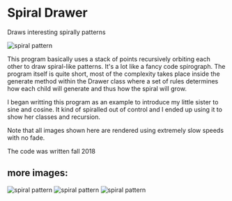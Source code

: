 # Spiral Drawer
Draws interesting spirally patterns

![spiral pattern](https://i.imgur.com/c9f087N.png)

This program basically uses a stack of points recursively orbiting each other to draw spiral-like patterns. It's a lot like a fancy code spirograph. The program itself is quite short, most of the complexity takes place inside the generate method within the Drawer class where a set of rules determines how each child will generate and thus how the spiral will grow.

I began writting this program as an example to introduce my little sister to sine and cosine. It kind of spiralled out of control and I ended up using it to show her classes and recursion.

Note that all images shown here are rendered using extremely slow speeds with no fade.

The code was written fall 2018

## more images:
![spiral pattern](https://i.imgur.com/eUWdLEi.png)
![spiral pattern](https://i.imgur.com/czi9djG.png)
![spiral pattern](https://i.imgur.com/Y5q6Zev.png)
